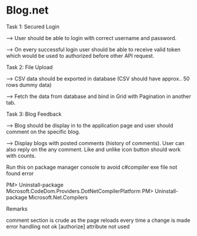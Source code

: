# Blog.net
Task 1: Secured Login

--> User should be able to login with correct username and password.

--> On every successful login user should be able to receive valid token which would be used to authorized before other API request.

Task 2: File Upload

--> CSV data should be exported in database (CSV should have approx.. 50 rows dummy data)

--> Fetch the data from database and bind in Grid with Pagination in another tab.

Task 3: Blog Feedback

--> Blog should be display in to the application page and user should comment on the specific blog.

--> Display blogs with posted comments (history of comments). User can also reply on the any comment. Like and unlike icon button should work with counts.




Run this on package manager console to avoid c#compiler exe file not found error

PM> Uninstall-package Microsoft.CodeDom.Providers.DotNetCompilerPlatform
PM> Uninstall-package Microsoft.Net.Compilers


Remarks

comment section is crude as the page reloads every time a change is made
error handling not ok
[authorize] attribute not used
